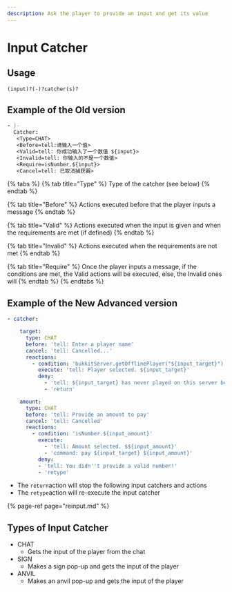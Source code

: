 ```yaml
---
description: Ask the player to provide an input and get its value
---
```


# Input Catcher

## Usage

```text
(input)?(-)?catcher(s)?
```

## Example of the Old version

```yaml
- |-
  Catcher:
   <Type=CHAT>
   <Before=tell:请输入一个值>
   <Valid=tell: 你成功输入了一个数值 ${input}>
   <Invalid=tell: 你输入的不是一个数值>
   <Require=isNumber.${input}>
   <Cancel=tell: 已取消捕获器>
```

{% tabs %}
{% tab title="Type" %}
Type of the catcher \(see below\)
{% endtab %}

{% tab title="Before" %}
Actions executed before that the player inputs a message
{% endtab %}

{% tab title="Valid" %}
Actions executed when the input is given and when the requirements are met \(if defined\)
{% endtab %}

{% tab title="Invalid" %}
Actions executed when the requirements are not met
{% endtab %}

{% tab title="Require" %}
Once the player inputs a message, if the conditions are met, the Valid actions will be executed, else, the Invalid ones will
{% endtab %}
{% endtabs %}

## Example of the New Advanced version

```yaml
- catcher:

    target:
      type: CHAT
      before: 'tell: Enter a player name'
      cancel: 'tell: Cancelled...'
      reactions:
        - condition: 'bukkitServer.getOfflinePlayer("${input_target}").hasPlayedBefore() || isOnline.${input_target}'
          execute: 'tell: Player selected. ${input_target}'
          deny:
            - 'tell: ${input_target} has never played on this server before!'
            - 'return'

    amount:
      type: CHAT
      before: 'tell: Provide an amount to pay'
      cancel: 'tell: Cancelled'
      reactions:
        - condition: 'isNumber.${input_amount}'
          execute:
            - 'tell: Amount selected. $${input_amount}'
            - 'command: pay ${input_target} ${input_amount}'
          deny:
          - 'tell: You didn''t provide a valid number!'
          - 'retype'
```

* The `return`action will stop the following input catchers and actions
* The `retype`action will re-execute the input catcher

{% page-ref page="reinput.md" %}

## Types of Input Catcher

* CHAT
  * Gets the input of the player from the chat
* SIGN
  * Makes a sign pop-up and gets the input of the player
* ANVIL
  * Makes an anvil pop-up and gets the input of the player

